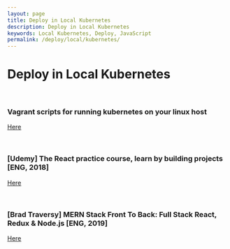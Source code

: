 ```yaml
---
layout: page
title: Deploy in Local Kubernetes
description: Deploy in Local Kubernetes
keywords: Local Kubernetes, Deploy, JavaScript
permalink: /deploy/local/kubernetes/
---
```


# Deploy in Local Kubernetes

<br/>

### Vagrant scripts for running kubernetes on your linux host

<a href="https://sysadm.ru/devops/containers/kubernetes/kubeadm/vagrant-centos7-3-node-kubernetes-cluster/">Here</a>

<br/>

### [Udemy] The React practice course, learn by building projects [ENG, 2018]

<a href="https://github.com/webmakaka/The-React-Practice-Course-Learn-by-Building-Projects">Here</a>

<br/>

### [Brad Traversy] MERN Stack Front To Back: Full Stack React, Redux & Node.js [ENG, 2019]

<a href="https://github.com/webmakaka/MERN-Stack-Front-To-Back-v2.0">Here</a>
